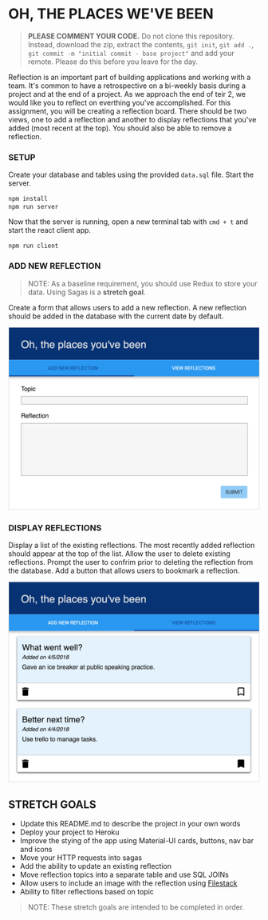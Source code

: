 # OH, THE PLACES WE'VE BEEN

> **PLEASE COMMENT YOUR CODE.** Do not clone this repository. Instead, download the zip, extract the contents, `git init`, `git add .`, `git commit -m "initial commit - base project"` and add your remote. Please do this before you leave for the day.

Reflection is an important part of building applications and working with a team. It's common to have a retrospective on a bi-weekly basis during a project and at the end of a project. As we approach the end of teir 2, we would like you to reflect on everthing you've accomplished. For this assignment, you will be creating a reflection board. There should be two views, one to add a reflection and another to display reflections that you've added (most recent at the top). You should also be able to remove a reflection.

### SETUP

Create your database and tables using the provided `data.sql` file. Start the server.

```
npm install
npm run server
```

Now that the server is running, open a new terminal tab with `cmd + t` and start the react client app.

```
npm run client
```

### ADD NEW REFLECTION

> NOTE: As a baseline requirement, you should use Redux to store your data. Using Sagas is a **stretch goal**.

Create a form that allows users to add a new reflection. A new reflection should be added in the database with the current date by default. 

![add new reflection](wireframes/screen-one.png)

### DISPLAY REFLECTIONS

Display a list of the existing reflections. The most recently added reflection should appear at the top of the list. Allow the user to delete existing reflections. Prompt the user to confrim prior to deleting the reflection from the database. Add a button that allows users to bookmark a reflection.

![display reflections](wireframes/screen-two.png)

## STRETCH GOALS

- Update this README.md to describe the project in your own words
- Deploy your project to Heroku
- Improve the stying of the app using Material-UI cards, buttons, nav bar and icons
- Move your HTTP requests into sagas
- Add the ability to update an existing reflection
- Move reflection topics into a separate table and use SQL JOINs
- Allow users to include an image with the reflection using [Filestack](https://www.filestack.com/)
- Ability to filter reflections based on topic

> NOTE: These stretch goals are intended to be completed in order.